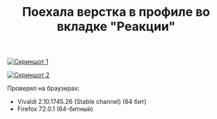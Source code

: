 ﻿---
title: "Поехала верстка в профиле во вкладке &quot;Реакции&quot;"
se.owner.user_id: 1365
se.owner.display_name: "insolor"
se.owner.link: "https://ru.meta.stackoverflow.com/users/1365/insolor"
se.link: "https://ru.meta.stackoverflow.com/questions/10017/%d0%9f%d0%be%d0%b5%d1%85%d0%b0%d0%bb%d0%b0-%d0%b2%d0%b5%d1%80%d1%81%d1%82%d0%ba%d0%b0-%d0%b2-%d0%bf%d1%80%d0%be%d1%84%d0%b8%d0%bb%d0%b5-%d0%b2%d0%be-%d0%b2%d0%ba%d0%bb%d0%b0%d0%b4%d0%ba%d0%b5-%d0%a0%d0%b5%d0%b0%d0%ba%d1%86%d0%b8%d0%b8"
se.question_id: 10017
se.post_type: question
---
<p><a href="https://i.stack.imgur.com/uZ3wj.png" rel="nofollow noreferrer"><img src="https://i.stack.imgur.com/uZ3wj.png" alt="Скриншот 1"></a></p>

<p><a href="https://i.stack.imgur.com/3FXCz.png" rel="nofollow noreferrer"><img src="https://i.stack.imgur.com/3FXCz.png" alt="Скриншот 2"></a></p>

<p>Проверял на браузерах:</p>

<ul>
<li>Vivaldi 2.10.1745.26 (Stable channel) (64 бит)</li>
<li>Firefox 72.0.1 (64-битный)</li>
</ul>
